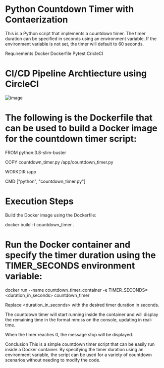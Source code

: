 # Python Countdown Timer with Contaerization

This is a Python script that implements a countdown timer. The timer duration can be specified in seconds using an environment variable. If the environment variable is not set, the timer will default to 60 seconds.

Requirements
Docker
Dockerfile
Pytest
CricleCI

# CI/CD Pipeline Archtiecture using CircleCI

![image](https://user-images.githubusercontent.com/55047333/236610288-85498f63-6402-456f-8874-f29967e27867.png)


# The following is the Dockerfile that can be used to build a Docker image for the countdown timer script:

FROM python:3.8-slim-buster

COPY countdown_timer.py /app/countdown_timer.py

WORKDIR /app

CMD ["python", "countdown_timer.py"]

# Execution Steps
Build the Docker image using the Dockerfile:

  docker build -t countdown_timer .
  
# Run the Docker container and specify the timer duration using the TIMER_SECONDS environment variable:

  docker run --name countdown_timer_container -e TIMER_SECONDS=<duration_in_seconds> countdown_timer
  
Replace <duration_in_seconds> with the desired timer duration in seconds.

The countdown timer will start running inside the container and will display the remaining time in the format mm:ss on the console, updating in real-time.

When the timer reaches 0, the message stop will be displayed.

Conclusion
This is a simple countdown timer script that can be easily run inside a Docker container. By specifying the timer duration using an environment variable, the script can be used for a variety of countdown scenarios without needing to modify the code.
